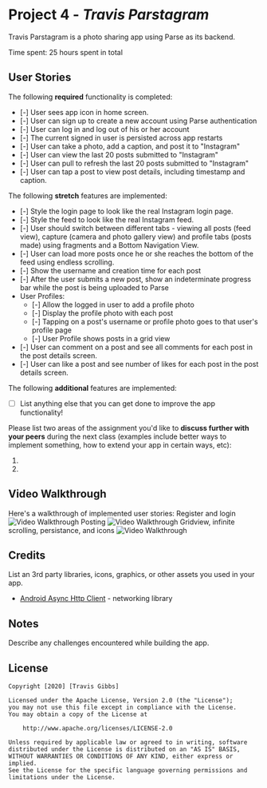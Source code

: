 # Project 4 - *Travis Parstagram*

Travis Parstagram is a photo sharing app using Parse as its backend.

Time spent: 25 hours spent in total

## User Stories

The following **required** functionality is completed:

- [-] User sees app icon in home screen.
- [-] User can sign up to create a new account using Parse authentication
- [-] User can log in and log out of his or her account
- [-] The current signed in user is persisted across app restarts
- [-] User can take a photo, add a caption, and post it to "Instagram"
- [-] User can view the last 20 posts submitted to "Instagram"
- [-] User can pull to refresh the last 20 posts submitted to "Instagram"
- [-] User can tap a post to view post details, including timestamp and caption.

The following **stretch** features are implemented:

- [-] Style the login page to look like the real Instagram login page.
- [-] Style the feed to look like the real Instagram feed.
- [-] User should switch between different tabs - viewing all posts (feed view), capture (camera and photo gallery view) and profile tabs (posts made) using fragments and a Bottom Navigation View.
- [-] User can load more posts once he or she reaches the bottom of the feed using endless scrolling.
- [-] Show the username and creation time for each post
- [-] After the user submits a new post, show an indeterminate progress bar while the post is being uploaded to Parse
- User Profiles:
  - [-] Allow the logged in user to add a profile photo
  - [-] Display the profile photo with each post
  - [-] Tapping on a post's username or profile photo goes to that user's profile page
  - [-] User Profile shows posts in a grid view
- [-] User can comment on a post and see all comments for each post in the post details screen.
- [-] User can like a post and see number of likes for each post in the post details screen.

The following **additional** features are implemented:

- [ ] List anything else that you can get done to improve the app functionality!

Please list two areas of the assignment you'd like to **discuss further with your peers** during the next class (examples include better ways to implement something, how to extend your app in certain ways, etc):

1.
2.

## Video Walkthrough

Here's a walkthrough of implemented user stories:
Register and login
<img src='https://github.com/TravisGibbs/TravisParstagram/blob/master/RegisterLogin.gif?raw=true' title='Video Walkthrough' width='' alt='Video Walkthrough' />
Posting
<img src='https://github.com/TravisGibbs/TravisParstagram/blob/master/Posting.gif?raw=true' title='Video Walkthrough' width='' alt='Video Walkthrough' />
Gridview, infinite scrolling, persistance, and icons
<img src='https://github.com/TravisGibbs/TravisParstagram/blob/master/Gridview%20and%20Infinite%20scrolling%20and%20persistance.gif?raw=true' title='Video Walkthrough' width='' alt='Video Walkthrough' />


## Credits

List an 3rd party libraries, icons, graphics, or other assets you used in your app.

- [Android Async Http Client](http://loopj.com/android-async-http/) - networking library


## Notes

Describe any challenges encountered while building the app.

## License

    Copyright [2020] [Travis Gibbs]

    Licensed under the Apache License, Version 2.0 (the "License");
    you may not use this file except in compliance with the License.
    You may obtain a copy of the License at

        http://www.apache.org/licenses/LICENSE-2.0

    Unless required by applicable law or agreed to in writing, software
    distributed under the License is distributed on an "AS IS" BASIS,
    WITHOUT WARRANTIES OR CONDITIONS OF ANY KIND, either express or implied.
    See the License for the specific language governing permissions and
    limitations under the License.
